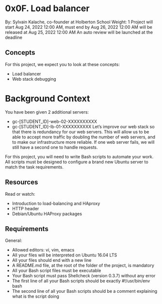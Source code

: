 # 0x0F. Load balancer
 By: Sylvain Kalache, co-founder at Holberton School
 Weight: 1
 Project will start Aug 24, 2022 12:00 AM, must end by Aug 26, 2022 12:00 AM
 will be released at Aug 25, 2022 12:00 AM
 An auto review will be launched at the deadline

## Concepts
For this project, we expect you to look at these concepts:

- Load balancer
- Web stack debugging


# Background Context
You have been given 2 additional servers:

- gc-[STUDENT_ID]-web-02-XXXXXXXXXX
- gc-[STUDENT_ID]-lb-01-XXXXXXXXXX
Let’s improve our web stack so that there is redundancy for our web servers. This will allow us to be able to accept more traffic by doubling the number of web servers, and to make our infrastructure more reliable. If one web server fails, we will still have a second one to handle requests.

For this project, you will need to write Bash scripts to automate your work. All scripts must be designed to configure a brand new Ubuntu server to match the task requirements.

## Resources
Read or watch:

- Introduction to load-balancing and HAproxy
- HTTP header
- Debian/Ubuntu HAProxy packages

## Requirements
General:

- Allowed editors: vi, vim, emacs
- All your files will be interpreted on Ubuntu 16.04 LTS
- All your files should end with a new line
- A README.md file, at the root of the folder of the project, is mandatory
- All your Bash script files must be executable
- Your Bash script must pass Shellcheck (version 0.3.7) without any error
- The first line of all your Bash scripts should be exactly #!/usr/bin/env bash
- The second line of all your Bash scripts should be a comment explaining what is the script doing